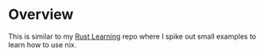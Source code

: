 # Overview

This is similar to my [Rust Learning](https://github.com/collinvandyck/rust-learning/) repo where I spike out small examples to learn how to use nix.
